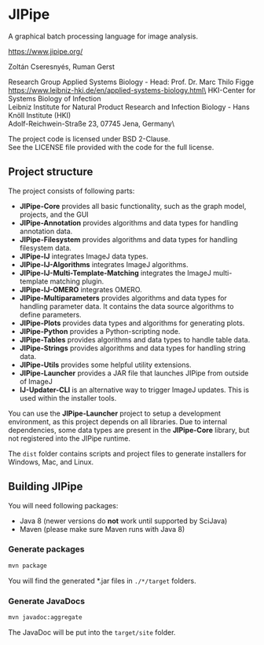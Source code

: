# JIPipe

A graphical batch processing language for image analysis.

https://www.jipipe.org/

Zoltán Cseresnyés, Ruman Gerst

Research Group Applied Systems Biology - Head: Prof. Dr. Marc Thilo Figge\
https://www.leibniz-hki.de/en/applied-systems-biology.html\
HKI-Center for Systems Biology of Infection\
Leibniz Institute for Natural Product Research and Infection Biology - Hans Knöll Institute (HKI)\
Adolf-Reichwein-Straße 23, 07745 Jena, Germany\

The project code is licensed under BSD 2-Clause.\
See the LICENSE file provided with the code for the full license.

## Project structure

The project consists of following parts:

* **JIPipe-Core** provides all basic functionality, such as the graph model, projects, and the GUI
* **JIPipe-Annotation** provides algorithms and data types for handling annotation data.
* **JIPipe-Filesystem** provides algorithms and data types for handling filesystem data.
* **JIPipe-IJ** integrates ImageJ data types.
* **JIPipe-IJ-Algorithms** integrates ImageJ algorithms.
* **JIPipe-IJ-Multi-Template-Matching** integrates the ImageJ multi-template matching plugin.
* **JIPipe-IJ-OMERO** integrates OMERO.
* **JIPipe-Multiparameters** provides algorithms and data types for handling parameter data. It contains the data source algorithms to define parameters.
* **JIPipe-Plots** provides data types and algorithms for generating plots.
* **JIPipe-Python** provides a Python-scripting node.
* **JIPipe-Tables** provides algorithms and data types to handle table data.
* **JIPipe-Strings** provides algorithms and data types for handling string data.
* **JIPipe-Utils** provides some helpful utility extensions.
* **JIPipe-Launcher** provides a JAR file that launches JIPipe from outside of ImageJ
* **IJ-Updater-CLI** is an alternative way to trigger ImageJ updates. This is used within the installer tools.

You can use the **JIPipe-Launcher** project to setup a development environment, as this project depends on all
libraries.
Due to internal dependencies, some data types are present in the **JIPipe-Core** library, but not registered into 
the JIPipe runtime. 

The `dist` folder contains scripts and project files to generate installers for Windows, Mac, and Linux.

## Building JIPipe

You will need following packages:

* Java 8 (newer versions do **not** work until supported by SciJava)
* Maven (please make sure Maven runs with Java 8)

### Generate packages

```bash
mvn package
```

You will find the generated \*.jar files in `./*/target` folders.

### Generate JavaDocs

```bash
mvn javadoc:aggregate
```

The JavaDoc will be put into the `target/site` folder.